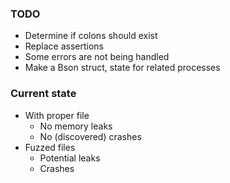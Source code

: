 ### TODO
- Determine if colons should exist
- Replace assertions
- Some errors are not being handled
- Make a Bson struct, state for related processes
### Current state
- With proper file
  - No memory leaks
  - No (discovered) crashes
- Fuzzed files
  - Potential leaks
  - Crashes
